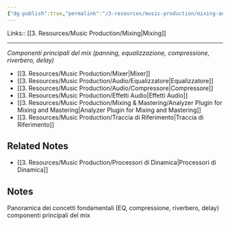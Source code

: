 ```yaml
---
{"dg-publish":true,"permalink":"/3-resources/music-production/mixing-and-mastering/strumenti-per-il-mixing/"}
---
```


Links:: [[3. Resources/Music Production/Mixing\|Mixing]]

---
_Componenti principali del mix (panning, equalizzazione, compressione, riverbero, delay)_

- [[3. Resources/Music Production/Mixer\|Mixer]]
- [[3. Resources/Music Production/Audio/Equalizzatore\|Equalizzatore]]
- [[3. Resources/Music Production/Audio/Compressore\|Compressore]]
- [[3. Resources/Music Production/Effetti Audio\|Effetti Audio]]
- [[3. Resources/Music Production/Mixing & Mastering/Analyzer Plugin for Mixing and Mastering\|Analyzer Plugin for Mixing and Mastering]]
- [[3. Resources/Music Production/Traccia di Riferimento\|Traccia di Riferimento]]


## Related Notes

- [[3. Resources/Music Production/Processori di Dinamica\|Processori di Dinamica]]


## Notes

Panoramica dei concetti fondamentali (EQ, compressione, riverbero, delay)
componenti principali del mix


